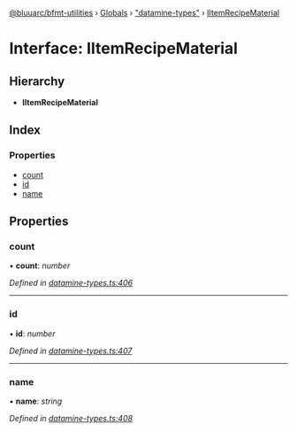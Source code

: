 [@bluuarc/bfmt-utilities](../README.md) › [Globals](../globals.md) › ["datamine-types"](../modules/_datamine_types_.md) › [IItemRecipeMaterial](_datamine_types_.iitemrecipematerial.md)

# Interface: IItemRecipeMaterial

## Hierarchy

* **IItemRecipeMaterial**

## Index

### Properties

* [count](_datamine_types_.iitemrecipematerial.md#count)
* [id](_datamine_types_.iitemrecipematerial.md#id)
* [name](_datamine_types_.iitemrecipematerial.md#name)

## Properties

###  count

• **count**: *number*

*Defined in [datamine-types.ts:406](https://github.com/BluuArc/bfmt-utilities/blob/caba68a/src/datamine-types.ts#L406)*

___

###  id

• **id**: *number*

*Defined in [datamine-types.ts:407](https://github.com/BluuArc/bfmt-utilities/blob/caba68a/src/datamine-types.ts#L407)*

___

###  name

• **name**: *string*

*Defined in [datamine-types.ts:408](https://github.com/BluuArc/bfmt-utilities/blob/caba68a/src/datamine-types.ts#L408)*
